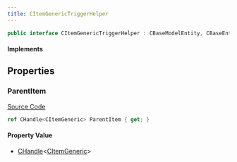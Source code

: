 ```yaml
---
title: CItemGenericTriggerHelper
---
```


```csharp
public interface CItemGenericTriggerHelper : CBaseModelEntity, CBaseEntity, CEntityInstance, ISchemaClass<CEntityInstance>, ISchemaClass<CBaseEntity>, ISchemaClass<CBaseModelEntity>, ISchemaClass<CItemGenericTriggerHelper>, ISchemaField, ISchemaClass, INativeHandle
```

#### Implements

## Properties

### ParentItem

[Source Code](https://github.com/swiftly-solution/swiftlys2/blob/main/managed/src/SwiftlyS2.Generated/Schemas/Interfaces/CItemGenericTriggerHelper.cs#L17)

```csharp
ref CHandle<CItemGeneric> ParentItem { get; }
```

#### Property Value

- [CHandle](/docs/api/shared/natives/chandle-1)<[CItemGeneric](/docs/api/shared/schemadefinitions/citemgeneric)>

